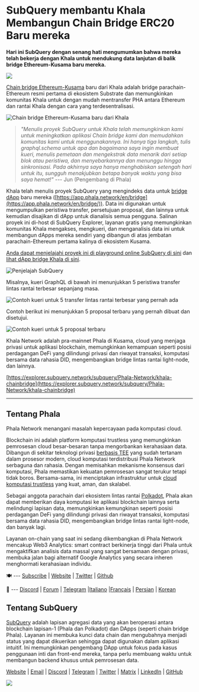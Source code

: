 # SubQuery membantu Khala Membangun Chain Bridge ERC20 Baru mereka

**Hari ini SubQuery dengan senang hati mengumumkan bahwa mereka telah bekerja dengan Khala untuk mendukung data lanjutan di balik bridge Ethereum-Kusama baru mereka.**

![](https://miro.medium.com/max/700/1*rXooUCLYTT3rWp-mXSryxg.png)

[Chain bridge Ethereum-Kusama](https://app.phala.network/en/bridge/) baru dari Khala adalah bridge parachain-Ethereum resmi pertama di ekosistem Substrate dan memungkinkan komunitas Khala untuk dengan mudah mentransfer PHA antara Ethereum dan rantai Khala dengan cara yang terdesentralisasi.

![Chain bridge Ethereum-Kusama baru dari Khala](https://miro.medium.com/max/700/1*9k8TLUugLCsXHWOHlU2Gkg.png)

> *"Menulis proyek SubQuery untuk Khala telah memungkinkan kami untuk meningkatkan aplikasi Chain bridge kami dan memudahkan komunitas kami untuk menggunakannya. Ini hanya tiga langkah, tulis graphql.schema untuk apa dan bagaimana saya ingin membuat kueri, menulis pemetaan dan mengekstrak data menarik dari setiap blok atau peristiwa, dan menyebarkannya dan menunggu hingga sinkronisasi. Pada akhirnya saya hanya menghabiskan setengah hari untuk itu, sungguh menakjubkan betapa banyak waktu yang bisa saya hemat!"* --- Jun (Pengembang di Phala)

Khala telah menulis proyek SubQuery yang mengindeks data untuk [bridge dApp](https://app.phala.network/en/bridge/) baru mereka ([https://app.phala.network/en/bridge](https://app.phala.network/en/bridge/)). Data ini digunakan untuk mengumpulkan peristiwa transfer, persetujuan proposal, dan lainnya untuk kemudian disajikan di dApp untuk dianalisis semua pengguna. Salinan proyek ini di-host di SubQuery Explorer, layanan gratis yang memungkinkan komunitas Khala mengakses, mengkueri, dan menganalisis data ini untuk membangun dApps mereka sendiri yang dibangun di atas jembatan parachain-Ethereum pertama kalinya di ekosistem Kusama.

[Anda dapat menjelajahi proyek ini di playground online SubQuery di sini](https://explorer.subquery.network/subquery/Phala-Network/khala-chainbridge) dan [lihat dApp bridge Khala di sini](https://app.phala.network/en/bridge/).

![Penjelajah SubQuery](https://miro.medium.com/max/700/1*epyc3vnlRiWwEXN27lgZgw.png)

Misalnya, kueri GraphQL di bawah ini menunjukkan 5 peristiwa transfer lintas rantai terbesar sepanjang masa.

![Contoh kueri untuk 5 transfer lintas rantai terbesar yang pernah ada](https://miro.medium.com/max/700/1*lQiiQgti75yb1tVoXXxipw.png)

Contoh berikut ini menunjukkan 5 proposal terbaru yang pernah dibuat dan disetujui.

![Contoh kueri untuk 5 proposal terbaru](https://miro.medium.com/max/700/1*SdlwnW-kkqZ_Lh4h7KFhtw.png)

Khala Network adalah pra-mainnet Phala di Kusama, cloud yang menjaga privasi untuk aplikasi blockchain, memungkinkan kemampuan seperti posisi perdagangan DeFi yang dilindungi privasi dan riwayat transaksi, komputasi bersama data rahasia DID, mengembangkan bridge lintas rantai light-node, dan lainnya.

[https://explorer.subquery.network/subquery/Phala-Network/khala-chainbridge](https://explorer.subquery.network/subquery/Phala-Network/khala-chainbridge)

---

## Tentang Phala

Phala Network menangani masalah kepercayaan pada komputasi cloud.

Blockchain ini adalah platform komputasi trustless yang memungkinkan pemrosesan cloud besar-besaran tanpa mengorbankan kerahasiaan data. Dibangun di sekitar teknologi privasi [berbasis TEE](https://en.wikipedia.org/wiki/Trusted_execution_environment) yang sudah tertanam dalam prosesor modern, cloud komputasi terdistribusi Phala Network serbaguna dan rahasia. Dengan memisahkan mekanisme konsensus dari komputasi, Phala memastikan kekuatan pemrosesan sangat terukur tetapi tidak boros. Bersama-sama, ini menciptakan infrastruktur untuk [cloud komputasi trustless](https://medium.com/phala-network/phala-transparent-and-private-global-computation-cloud-2d80c70ad1e9) yang kuat, aman, dan skalabel.

Sebagai anggota parachain dari ekosistem lintas rantai [Polkadot](https://polkadot.network/technology/), Phala akan dapat memberikan daya komputasi ke aplikasi blockchain lainnya serta melindungi lapisan data, memungkinkan kemungkinan seperti posisi perdagangan DeFi yang dilindungi privasi dan riwayat transaksi, komputasi bersama data rahasia DID, mengembangkan bridge lintas rantai light-node, dan banyak lagi.

Layanan on-chain yang saat ini sedang dikembangkan di Phala Network mencakup Web3 Analytics: smart contract berkinerja tinggi dari Phala untuk mengaktifkan analisis data massal yang sangat bersamaan dengan privasi, membuka jalan bagi alternatif Google Analytics yang secara inheren menghormati kerahasiaan individu.

🍽 --- [Subscribe](https://mailchi.mp/fd48395f09dc/w3a-landing-page) | [Website](https://phala.network/) | [Twitter](https://twitter.com/PhalaNetwork) | [Github](https://github.com/Phala-Network)

🥤 --- [Discord](https://discord.gg/myBmQu5) | [Forum](https://forum.phala.network/) | [Telegram](https://t.me/phalanetwork) |[Italiano](https://medium.com/phala-italia/ancora-pi%C3%B9-premi-in-arrivo-fino-a-150-pha-per-ksm-e-nuove-nft-in-edizione-speciale-ba2776148de8) |[Français](https://medium.com/phala-fran%C3%A7ais/encore-plus-de-r%C3%A9compenses-jusqu%C3%A0-150-pha-par-ksm-et-de-nouveaux-nft-%C3%A9dition-sp%C3%A9ciale-9e5f7683c5b6) | [Persian](https://virgool.io/PhalaNetwork-Persian/%D8%AC%D9%88%D8%A7%DB%8C%D8%B2-%D8%A8%DB%8C%D8%B4%D8%AA%D8%B1-%D8%A8%D8%B2%D9%88%D8%AF%DB%8C-%D8%AA%D8%A7-%DB%B1%DB%B5%DB%B0-pha-%D8%A8%D9%87-%D8%A7%D8%B2%D8%A7%DB%8C-%D9%87%D8%B1-ksm-%D9%88-%D9%86%D8%B3%D8%AE%D9%87-%D9%87%D8%A7%DB%8C-nft-%D9%88%DB%8C%DA%98%D9%87-ejxonlenaxp2) | [Korean](https://medium.com/phala-%ED%95%9C%EA%B5%AD)

## Tentang SubQuery

[SubQuery](https://subquery.network/) adalah lapisan agregasi data yang akan beroperasi antara blockchain lapisan-1 (Phala dan Polkadot) dan DApps (seperti chain bridge Phala). Layanan ini membuka kunci data chain dan mengubahnya menjadi status yang dapat dikuerikan sehingga dapat digunakan dalam aplikasi intuitif. Ini memungkinkan pengembang DApp untuk fokus pada kasus penggunaan inti dan front-end mereka, tanpa perlu membuang waktu untuk membangun backend khusus untuk pemrosesan data.

[Website](https://subquery.network/) | [Email](mailto:hello@subquery.network) | [Discord](https://discord.com/invite/78zg8aBSMG) | [Telegram](https://t.me/subquerynetwork) | [Twitter](https://twitter.com/subquerynetwork) | [Matrix](https://matrix.to/#/#subquery:matrix.org) | [LinkedIn](https://www.linkedin.com/company/subquery) | [GitHub](https://github.com/subquery)

![](https://miro.medium.com/max/600/1*3BFCkeqtKBhQXKg2C_iFwQ.gif)
